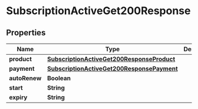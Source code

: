 

# SubscriptionActiveGet200Response


## Properties

| Name | Type | Description | Notes |
|------------ | ------------- | ------------- | -------------|
|**product** | [**SubscriptionActiveGet200ResponseProduct**](SubscriptionActiveGet200ResponseProduct.md) |  |  [optional] |
|**payment** | [**SubscriptionActiveGet200ResponsePayment**](SubscriptionActiveGet200ResponsePayment.md) |  |  [optional] |
|**autoRenew** | **Boolean** |  |  [optional] |
|**start** | **String** |  |  [optional] |
|**expiry** | **String** |  |  [optional] |



